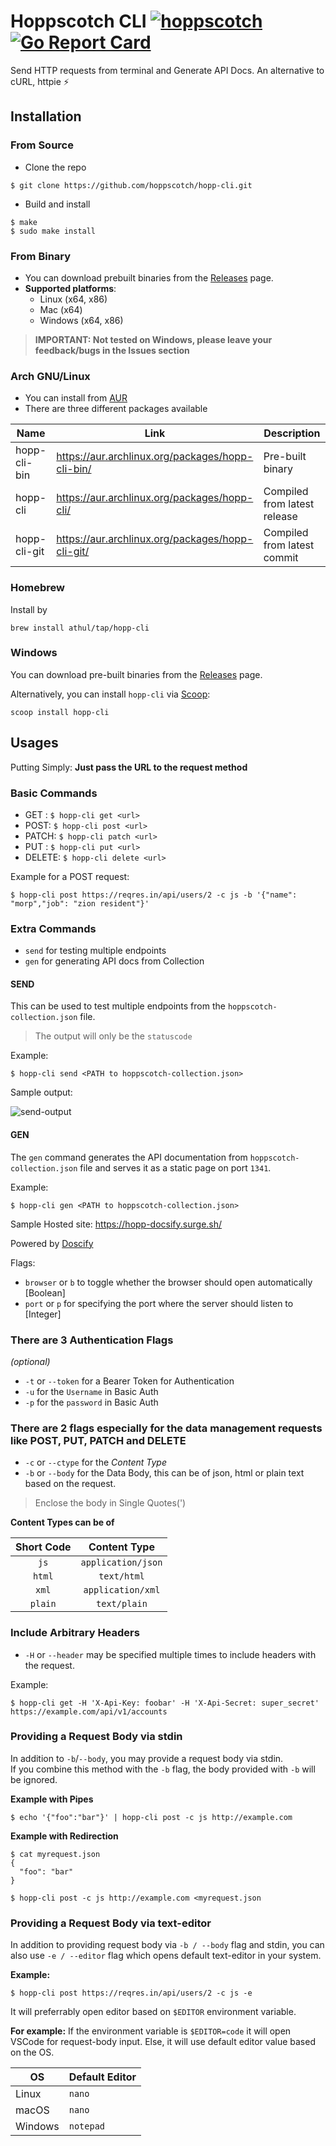 # Hoppscotch CLI [![hoppscotch](https://img.shields.io/badge/Made_for-Hoppscotch-hex_color_code?logo=Postwoman)](https://hoppscotch.io) [![Go Report Card](https://goreportcard.com/badge/github.com/athul/pwcli)](https://goreportcard.com/report/github.com/athul/pwcli)

Send HTTP requests from terminal and Generate API Docs. An alternative to cURL, httpie ⚡️

## Installation

### From Source

- Clone the repo

```shell
$ git clone https://github.com/hoppscotch/hopp-cli.git
```

- Build and install

```shell
$ make
$ sudo make install
```

### From Binary

- You can download prebuilt binaries from the [Releases](https://github.com/hoppscotch/hopp-cli/releases) page.
- **Supported platforms**:
  - Linux (x64, x86)
  - Mac (x64)
  - Windows (x64, x86)

> **IMPORTANT: Not tested on Windows, please leave your feedback/bugs in the Issues section**

### Arch GNU/Linux

- You can install from [AUR](https://aur.archlinux.org/)
- There are three different packages available

Name          | Link                                              | Description
------------- | ------------------------------------------------- | -----------------------------
hopp-cli-bin  | https://aur.archlinux.org/packages/hopp-cli-bin/  | Pre-built binary
hopp-cli      | https://aur.archlinux.org/packages/hopp-cli/      | Compiled from latest release
hopp-cli-git  | https://aur.archlinux.org/packages/hopp-cli-git/  | Compiled from latest commit

### Homebrew

Install by

```shell
brew install athul/tap/hopp-cli
```

### Windows

You can download pre-built binaries from the [Releases](https://github.com/hoppscotch/hopp-cli/releases) page.

Alternatively, you can install `hopp-cli` via [Scoop](https://scoop.sh/):

```shell
scoop install hopp-cli
```

## Usages

Putting Simply: **Just pass the URL to the request method**

### Basic Commands

- GET : `$ hopp-cli get <url>`
- POST: `$ hopp-cli post <url>`
- PATCH: `$ hopp-cli patch <url>`
- PUT : `$ hopp-cli put <url>`
- DELETE: `$ hopp-cli delete <url>`

Example for a POST request:

```shell
$ hopp-cli post https://reqres.in/api/users/2 -c js -b '{"name": "morp","job": "zion resident"}'
```

### Extra Commands

- `send` for testing multiple endpoints
- `gen` for generating API docs from Collection

#### SEND

This can be used to test multiple endpoints from the `hoppscotch-collection.json` file.

> The output will only be the `statuscode`

Example:

```shell
$ hopp-cli send <PATH to hoppscotch-collection.json>
```

Sample output:

![send-output](/assets/send.png)

#### GEN

The `gen` command generates the API documentation from `hoppscotch-collection.json` file and serves it as a static page on port `1341`.

Example:

```shell
$ hopp-cli gen <PATH to hoppscotch-collection.json>
```

Sample Hosted site: https://hopp-docsify.surge.sh/

Powered by [Doscify](https://docsify.js.org)

Flags:

- `browser` or `b` to toggle whether the browser should open automatically [Boolean]
- `port` or `p` for specifying the port where the server should listen to [Integer]

### There are 3 Authentication Flags

_(optional)_

- `-t` or `--token` for a Bearer Token for Authentication
- `-u` for the `Username` in Basic Auth
- `-p` for the `password` in Basic Auth

### There are 2 flags especially for the data management requests like POST, PUT, PATCH and DELETE

- `-c` or `--ctype` for the _Content Type_
- `-b` or `--body` for the Data Body, this can be of json, html or plain text based on the request.

> Enclose the body in Single Quotes(\')

**Content Types can be of**

|Short Code|Content Type|
|:---:|:---:|
|`js`|`application/json`|
|`html`|`text/html`|
|`xml`|`application/xml`|
|`plain`|`text/plain`|

### Include Arbitrary Headers

- `-H` or `--header` may be specified multiple times to include headers with the request.

Example:

```shell
$ hopp-cli get -H 'X-Api-Key: foobar' -H 'X-Api-Secret: super_secret' https://example.com/api/v1/accounts
```

### Providing a Request Body via stdin

In addition to `-b`/`--body`, you may provide a request body via stdin.\
If you combine this method with the `-b` flag, the body provided with `-b` will be ignored.

**Example with Pipes**

```shell
$ echo '{"foo":"bar"}' | hopp-cli post -c js http://example.com
```

**Example with Redirection**

```shell
$ cat myrequest.json
{
  "foo": "bar"
}

$ hopp-cli post -c js http://example.com <myrequest.json
```

### Providing a Request Body via text-editor

In addition to providing request body via `-b / --body` flag and stdin,
you can also use `-e / --editor` flag which opens default text-editor in your system.

**Example:**

```shell
$ hopp-cli post https://reqres.in/api/users/2 -c js -e
```

It will preferrably open editor based on `$EDITOR` environment variable.

**For example:**
If the environment variable is `$EDITOR=code` it will open VSCode for request-body input. Else, it will use default editor value based on the OS.

| OS      | Default Editor |
| ------- | -------------- |
| Linux   | `nano`         |
| macOS   | `nano`         |
| Windows | `notepad`      |
